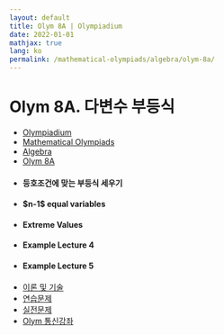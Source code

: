 ```yaml
---
layout: default
title: Olym 8A | Olympiadium
date: 2022-01-01
mathjax: true
lang: ko
permalink: /mathematical-olympiads/algebra/olym-8a/
---
```

<h1>Olym 8A. 다변수 부등식</h1>
<ul class="breadcrumb">
	<li><a href="{{ site.baseurl }}/">Olympiadium</a></li> 
	<li><a href="{{ site.baseurl }}/mathematical-olympiads/">Mathematical Olympiads</a></li> 
	<li><a href="{{ site.baseurl }}/mathematical-olympiads/algebra/">Algebra</a></li> 
	<li><a href="{{ site.baseurl }}/mathematical-olympiads/algebra/olym-8a/">Olym 8A</a></li>
</ul>
<div class="row">
<div class="6u 12u$(medium)">
<ul>
  <li><h4>등호조건에 맞는 부등식 세우기</h4></li>
  <li><h4>$n-1$ equal variables</h4></li>
  <li><h4>Extreme Values</h4></li>
  <li><h4>Example Lecture 4</h4></li>
  <li><h4>Example Lecture 5</h4></li>
</ul>
</div>
<div class="6u$ 12u$(medium)">
<ul class="actions vertical">
  <li><a href="{{ site.baseurl }}{{ page.permalink }}theorems-and-techniques" class="button fit mid">이론 및 기술</a></li>
  <li><a href="{{ site.baseurl }}{{ page.permalink }}exercise-problems" class="button fit mid">연습문제</a></li>
  <li><a href="{{ site.baseurl }}{{ page.permalink }}practice-problems" class="button fit mid">실전문제</a></li>
  <li><a href="{{ site.baseurl }}{{ page.permalink }}olym-handouts" class="button fit mid">Olym 통신강좌</a></li>
</ul>
</div>
</div>
